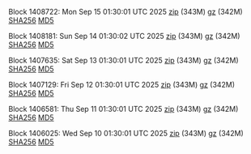 Block 1408722: Mon Sep 15 01:30:01 UTC 2025 [zip](https://files.01coin.io/mainnet/2025-09-15/bootstrap.dat.zip) (343M) [gz](https://files.01coin.io/mainnet/2025-09-15/bootstrap.dat.tar.gz) (342M) [SHA256](https://files.01coin.io/mainnet/2025-09-15/sha256.txt) [MD5](https://files.01coin.io/mainnet/2025-09-15/md5.txt)

Block 1408181: Sun Sep 14 01:30:02 UTC 2025 [zip](https://files.01coin.io/mainnet/2025-09-14/bootstrap.dat.zip) (343M) [gz](https://files.01coin.io/mainnet/2025-09-14/bootstrap.dat.tar.gz) (342M) [SHA256](https://files.01coin.io/mainnet/2025-09-14/sha256.txt) [MD5](https://files.01coin.io/mainnet/2025-09-14/md5.txt)

Block 1407635: Sat Sep 13 01:30:01 UTC 2025 [zip](https://files.01coin.io/mainnet/2025-09-13/bootstrap.dat.zip) (343M) [gz](https://files.01coin.io/mainnet/2025-09-13/bootstrap.dat.tar.gz) (342M) [SHA256](https://files.01coin.io/mainnet/2025-09-13/sha256.txt) [MD5](https://files.01coin.io/mainnet/2025-09-13/md5.txt)

Block 1407129: Fri Sep 12 01:30:01 UTC 2025 [zip](https://files.01coin.io/mainnet/2025-09-12/bootstrap.dat.zip) (343M) [gz](https://files.01coin.io/mainnet/2025-09-12/bootstrap.dat.tar.gz) (342M) [SHA256](https://files.01coin.io/mainnet/2025-09-12/sha256.txt) [MD5](https://files.01coin.io/mainnet/2025-09-12/md5.txt)

Block 1406581: Thu Sep 11 01:30:01 UTC 2025 [zip](https://files.01coin.io/mainnet/2025-09-11/bootstrap.dat.zip) (343M) [gz](https://files.01coin.io/mainnet/2025-09-11/bootstrap.dat.tar.gz) (342M) [SHA256](https://files.01coin.io/mainnet/2025-09-11/sha256.txt) [MD5](https://files.01coin.io/mainnet/2025-09-11/md5.txt)

Block 1406025: Wed Sep 10 01:30:01 UTC 2025 [zip](https://files.01coin.io/mainnet/2025-09-10/bootstrap.dat.zip) (343M) [gz](https://files.01coin.io/mainnet/2025-09-10/bootstrap.dat.tar.gz) (342M) [SHA256](https://files.01coin.io/mainnet/2025-09-10/sha256.txt) [MD5](https://files.01coin.io/mainnet/2025-09-10/md5.txt)
